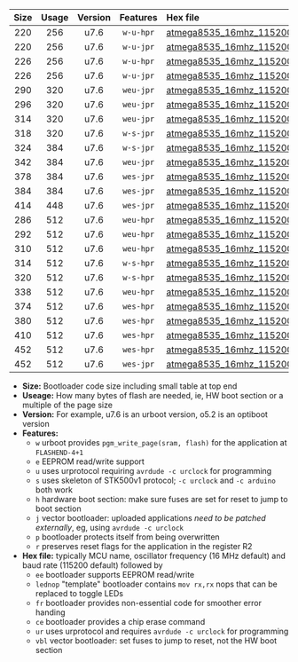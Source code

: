 |Size|Usage|Version|Features|Hex file|
|:-:|:-:|:-:|:-:|:--|
|220|256|u7.6|`w-u-hpr`|[atmega8535_16mhz_115200bps_ur.hex](https://raw.githubusercontent.com/stefanrueger/urboot/main//atmega8535_16mhz_115200bps_ur.hex)|
|220|256|u7.6|`w-u-jpr`|[atmega8535_16mhz_115200bps_ur_vbl.hex](https://raw.githubusercontent.com/stefanrueger/urboot/main//atmega8535_16mhz_115200bps_ur_vbl.hex)|
|226|256|u7.6|`w-u-hpr`|[atmega8535_16mhz_115200bps_lednop_ur.hex](https://raw.githubusercontent.com/stefanrueger/urboot/main//atmega8535_16mhz_115200bps_lednop_ur.hex)|
|226|256|u7.6|`w-u-jpr`|[atmega8535_16mhz_115200bps_lednop_ur_vbl.hex](https://raw.githubusercontent.com/stefanrueger/urboot/main//atmega8535_16mhz_115200bps_lednop_ur_vbl.hex)|
|290|320|u7.6|`weu-jpr`|[atmega8535_16mhz_115200bps_ee_ur_vbl.hex](https://raw.githubusercontent.com/stefanrueger/urboot/main//atmega8535_16mhz_115200bps_ee_ur_vbl.hex)|
|296|320|u7.6|`weu-jpr`|[atmega8535_16mhz_115200bps_ee_lednop_ur_vbl.hex](https://raw.githubusercontent.com/stefanrueger/urboot/main//atmega8535_16mhz_115200bps_ee_lednop_ur_vbl.hex)|
|314|320|u7.6|`weu-jpr`|[atmega8535_16mhz_115200bps_ee_lednop_fr_ur_vbl.hex](https://raw.githubusercontent.com/stefanrueger/urboot/main//atmega8535_16mhz_115200bps_ee_lednop_fr_ur_vbl.hex)|
|318|320|u7.6|`w-s-jpr`|[atmega8535_16mhz_115200bps_vbl.hex](https://raw.githubusercontent.com/stefanrueger/urboot/main//atmega8535_16mhz_115200bps_vbl.hex)|
|324|384|u7.6|`w-s-jpr`|[atmega8535_16mhz_115200bps_lednop_vbl.hex](https://raw.githubusercontent.com/stefanrueger/urboot/main//atmega8535_16mhz_115200bps_lednop_vbl.hex)|
|342|384|u7.6|`weu-jpr`|[atmega8535_16mhz_115200bps_ee_lednop_fr_ce_ur_vbl.hex](https://raw.githubusercontent.com/stefanrueger/urboot/main//atmega8535_16mhz_115200bps_ee_lednop_fr_ce_ur_vbl.hex)|
|378|384|u7.6|`wes-jpr`|[atmega8535_16mhz_115200bps_ee_vbl.hex](https://raw.githubusercontent.com/stefanrueger/urboot/main//atmega8535_16mhz_115200bps_ee_vbl.hex)|
|384|384|u7.6|`wes-jpr`|[atmega8535_16mhz_115200bps_ee_lednop_vbl.hex](https://raw.githubusercontent.com/stefanrueger/urboot/main//atmega8535_16mhz_115200bps_ee_lednop_vbl.hex)|
|414|448|u7.6|`wes-jpr`|[atmega8535_16mhz_115200bps_ee_lednop_fr_vbl.hex](https://raw.githubusercontent.com/stefanrueger/urboot/main//atmega8535_16mhz_115200bps_ee_lednop_fr_vbl.hex)|
|286|512|u7.6|`weu-hpr`|[atmega8535_16mhz_115200bps_ee_ur.hex](https://raw.githubusercontent.com/stefanrueger/urboot/main//atmega8535_16mhz_115200bps_ee_ur.hex)|
|292|512|u7.6|`weu-hpr`|[atmega8535_16mhz_115200bps_ee_lednop_ur.hex](https://raw.githubusercontent.com/stefanrueger/urboot/main//atmega8535_16mhz_115200bps_ee_lednop_ur.hex)|
|310|512|u7.6|`weu-hpr`|[atmega8535_16mhz_115200bps_ee_lednop_fr_ur.hex](https://raw.githubusercontent.com/stefanrueger/urboot/main//atmega8535_16mhz_115200bps_ee_lednop_fr_ur.hex)|
|314|512|u7.6|`w-s-hpr`|[atmega8535_16mhz_115200bps.hex](https://raw.githubusercontent.com/stefanrueger/urboot/main//atmega8535_16mhz_115200bps.hex)|
|320|512|u7.6|`w-s-hpr`|[atmega8535_16mhz_115200bps_lednop.hex](https://raw.githubusercontent.com/stefanrueger/urboot/main//atmega8535_16mhz_115200bps_lednop.hex)|
|338|512|u7.6|`weu-hpr`|[atmega8535_16mhz_115200bps_ee_lednop_fr_ce_ur.hex](https://raw.githubusercontent.com/stefanrueger/urboot/main//atmega8535_16mhz_115200bps_ee_lednop_fr_ce_ur.hex)|
|374|512|u7.6|`wes-hpr`|[atmega8535_16mhz_115200bps_ee.hex](https://raw.githubusercontent.com/stefanrueger/urboot/main//atmega8535_16mhz_115200bps_ee.hex)|
|380|512|u7.6|`wes-hpr`|[atmega8535_16mhz_115200bps_ee_lednop.hex](https://raw.githubusercontent.com/stefanrueger/urboot/main//atmega8535_16mhz_115200bps_ee_lednop.hex)|
|410|512|u7.6|`wes-hpr`|[atmega8535_16mhz_115200bps_ee_lednop_fr.hex](https://raw.githubusercontent.com/stefanrueger/urboot/main//atmega8535_16mhz_115200bps_ee_lednop_fr.hex)|
|452|512|u7.6|`wes-hpr`|[atmega8535_16mhz_115200bps_ee_lednop_fr_ce.hex](https://raw.githubusercontent.com/stefanrueger/urboot/main//atmega8535_16mhz_115200bps_ee_lednop_fr_ce.hex)|
|452|512|u7.6|`wes-jpr`|[atmega8535_16mhz_115200bps_ee_lednop_fr_ce_vbl.hex](https://raw.githubusercontent.com/stefanrueger/urboot/main//atmega8535_16mhz_115200bps_ee_lednop_fr_ce_vbl.hex)|

- **Size:** Bootloader code size including small table at top end
- **Useage:** How many bytes of flash are needed, ie, HW boot section or a multiple of the page size
- **Version:** For example, u7.6 is an urboot version, o5.2 is an optiboot version
- **Features:**
  + `w` urboot provides `pgm_write_page(sram, flash)` for the application at `FLASHEND-4+1`
  + `e` EEPROM read/write support
  + `u` uses urprotocol requiring `avrdude -c urclock` for programming
  + `s` uses skeleton of STK500v1 protocol; `-c urclock` and `-c arduino` both work
  + `h` hardware boot section: make sure fuses are set for reset to jump to boot section
  + `j` vector bootloader: uploaded applications *need to be patched externally*, eg, using `avrdude -c urclock`
  + `p` bootloader protects itself from being overwritten
  + `r` preserves reset flags for the application in the register R2
- **Hex file:** typically MCU name, oscillator frequency (16 MHz default) and baud rate (115200 default) followed by
  + `ee` bootloader supports EEPROM read/write
  + `lednop` "template" bootloader contains `mov rx,rx` nops that can be replaced to toggle LEDs
  + `fr` bootloader provides non-essential code for smoother error handing
  + `ce` bootloader provides a chip erase command
  + `ur` uses urprotocol and requires `avrdude -c urclock` for programming
  + `vbl` vector bootloader: set fuses to jump to reset, not the HW boot section
